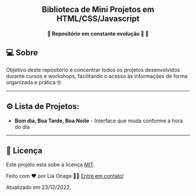 <h2 align="center">
    Biblioteca de Mini Projetos em HTML/CSS/Javascript
</h2>

<h4 align="center"> 
	🚧  Repositório em constante evolução 🚀 🚧
</h4>

## 💻 Sobre

Objetivo deste repositório é concentrar todos os projetos desenvolvidos durante cursos e workshops, facilitando o acesso às informações de forma organizada e prática 🤓

---

## ⚙️ Lista de Projetos: 

- <strong>Bom dia, Boa Tarde, Boa Noite</strong> - Interface que muda conforme a hora do dia
---

## 📝 Licença

Este projeto esta sobe a licença [MIT](./LICENSE).

Feito com ❤️ por Lia Onaga 👋🏽 [Entre em contato!](https://www.linkedin.com/in/liaonaga/)

Atualizado em 23/12/2022.
